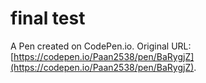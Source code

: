 # final test

A Pen created on CodePen.io. Original URL: [https://codepen.io/Paan2538/pen/BaRygjZ](https://codepen.io/Paan2538/pen/BaRygjZ).


